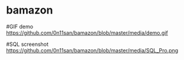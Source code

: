 # bamazon

#GIF demo
https://github.com/0n11san/bamazon/blob/master/media/demo.gif

#SQL screenshot
https://github.com/0n11san/bamazon/blob/master/media/SQL_Pro.png
